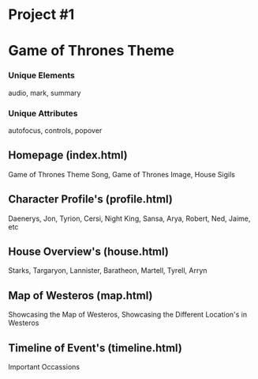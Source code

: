 # Project #1

# Game of Thrones Theme

### Unique Elements
audio,
mark,
summary

### Unique Attributes
autofocus,
controls,
popover

## Homepage (index.html)

Game of Thrones Theme Song,
Game of Thrones Image,
House Sigils

## Character Profile's (profile.html)

Daenerys,
Jon,
Tyrion,
Cersi,
Night King,
Sansa,
Arya,
Robert,
Ned,
Jaime,
etc

## House Overview's (house.html)

Starks,
Targaryon,
Lannister,
Baratheon,
Martell,
Tyrell,
Arryn

## Map of Westeros (map.html)

Showcasing the Map of Westeros,
Showcasing the Different Location's in Westeros

## Timeline of Event's (timeline.html)

Important Occassions
